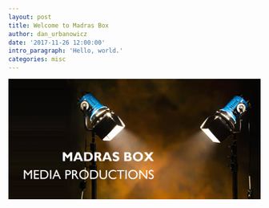 ```yaml
---
layout: post
title: Welcome to Madras Box
author: dan_urbanowicz
date: '2017-11-26 12:00:00'
intro_paragraph: 'Hello, world.'
categories: misc
---
```

![Madras Box](/assets/img/uploads/one_193.png "Madras Box")
